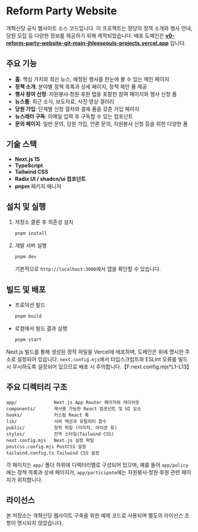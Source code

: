 # Reform Party Website

개혁신당 공식 웹사이트 소스 코드입니다. 이 프로젝트는 정당의 정책 소개와 행사 안내, 당원 모집 등 다양한 정보를 제공하기 위해 제작되었습니다. 배포 도메인은 **[v0-reform-party-website-git-main-jhleeseouls-projects.vercel.app](https://v0-reform-party-website-git-main-jhleeseouls-projects.vercel.app)** 입니다.

## 주요 기능

- **홈**: 핵심 가치와 최신 뉴스, 예정된 행사를 한눈에 볼 수 있는 메인 페이지
- **정책 소개**: 분야별 정책 목록과 상세 페이지, 정책 제안 폼 제공
- **행사 참여 신청**: 자원봉사·청원·후원 탭을 포함한 참여 페이지와 행사 신청 폼
- **뉴스룸**: 최근 소식, 보도자료, 사진·영상 갤러리
- **당원 가입**: 단계별 신청 절차와 결제 폼을 갖춘 가입 페이지
- **뉴스레터 구독**: 이메일 입력 후 구독할 수 있는 컴포넌트
- **문의 페이지**: 일반 문의, 당원 가입, 언론 문의, 자원봉사 신청 등을 위한 다양한 폼

## 기술 스택

- **Next.js 15**
- **TypeScript**
- **Tailwind CSS**
- **Radix UI / shadcn/ui 컴포넌트**
- **pnpm** 패키지 매니저

## 설치 및 실행

1. 저장소 클론 후 의존성 설치
   ```bash
   pnpm install
   ```
2. 개발 서버 실행
   ```bash
   pnpm dev
   ```
   기본적으로 `http://localhost:3000`에서 앱을 확인할 수 있습니다.

## 빌드 및 배포

- 프로덕션 빌드
  ```bash
  pnpm build
  ```
- 로컬에서 빌드 결과 실행
  ```bash
  pnpm start
  ```

Next.js 빌드를 통해 생성된 정적 파일을 Vercel에 배포하며, 도메인은 위에 명시한 주소로 설정되어 있습니다. `next.config.mjs`에서 타입스크립트와 ESLint 오류를 빌드 시 무시하도록 설정되어 있으므로 배포 시 주의합니다.【F:next.config.mjs†L1-L13】

## 주요 디렉터리 구조

```
app/              Next.js App Router 페이지와 레이아웃
components/       재사용 가능한 React 컴포넌트 및 UI 요소
hooks/            커스텀 React 훅
lib/              서버 액션과 유틸리티 함수
public/           정적 파일 (이미지, 아이콘 등)
styles/           전역 스타일(Tailwind CSS)
next.config.mjs   Next.js 설정 파일
postcss.config.mjs PostCSS 설정
tailwind.config.ts Tailwind CSS 설정
```

각 페이지는 `app/` 폴더 하위에 디렉터리별로 구성되어 있으며, 예를 들어 `app/policy`에는 정책 목록과 상세 페이지가, `app/participate`에는 자원봉사·청원·후원 관련 페이지가 위치합니다.

## 라이선스

본 저장소는 개혁신당 웹사이트 구축을 위한 예제 코드로 사용되며 별도의 라이선스 조항이 명시되지 않았습니다.
